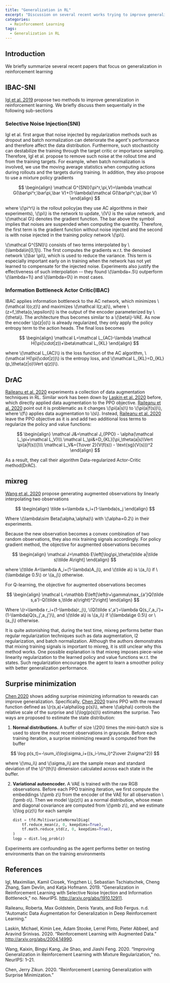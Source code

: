 ```yaml
---
title: "Generalization in RL"
excerpt: "Discussion on several recent works trying to improve generalization in deep reinforcement learning."
categories:
  - Reinforcement Learning
tags:
  - Generalization in RL
---
```


## Introduction

We briefly summarize several recent papers that focus on generalization in reinforcement learning

## IBAC-SNI

[Igl et al. 2019](#ref1) propose two methods to improve generalization in reinforcement learning. We briefly discuss them sequentially in the following sub-sections

### Selective Noise Injection(SNI)

Igl et al. first argue that noise injected by regularization methods such as dropout and batch normalization can deteriorate the agent's performance and therefore affect the data distribution. Furthermore, such stochasticity can destabilize the training through the target critic or importance sampling. Therefore, Igl et al. propose to remove such noise at the rollout time and from the training targets. For example, when batch normalization is involved, we use the moving average statistics when computing actions during rollouts and the targets during training. In addition, they also propose to use a mixture policy gradients

$$
\begin{align}
\mathcal G^{SNI}(\pi^r,\pi,V)=\lambda \mathcal G(\bar\pi^r,\bar\pi,\bar V)+(1-\lambda)\mathcal G(\bar\pi^r,\pi,\bar V)
\end{align}
$$

where \\(\pi^r\\) is the rollout policy(as they use AC algorithms in their experiments), \\(\pi\\) is the network to update, \\(V\\) is the value network, and \\(\mathcal G\\) denotes the gradient function. The bar above the symbol implies that noises are suspended when computing the quantity. Therefore, the first term is the gradient function without noise injected and the second is with noise injected in the training policy network \\(\pi\\).

\\(\mathcal G^{SNI}\\) consists of two terms interpolated by \\(\lambda\in[0,1]\\). The first computes the gradients w.r.t. the denoised network \\(\bar \pi\\), which is used to reduce the variance. This term is especially important early on in training when the network has not yet learned to compensate for the injected noise. Experiments also justify the effectiveness of such interpolation -- they found \\(\lambda=.5\\) outperform \\(\lambda=1\\) and \\(\lambda=0\\) in most cases.

### Information Bottleneck Actor Critic(IBAC)

IBAC applies information bottleneck to the AC network, which minimizes \\(\mathcal I(o;z)\\) and maximizes \\(\mathcal I(z;a)\\), where \\(z=f_\theta(o,\epsilon)\\) is the output of the encoder parameterized by \\(\theta\\). The architecture thus becomes similar to a \\(\beta\\)-VAE. As now the encoder \\(p(z|o)\\) is already regularized, they only apply the policy entropy term to the action heads. The final loss becomes

$$
\begin{align}
\mathcal L=\mathcal L_{AC}-\lambda \mathcal H(\pi(\cdot|z))+\beta\mathcal L_{KL}
\end{align}
$$


where \\(\mathcal L_{AC}\\) is the loss function of the AC algorithm, \\(\mathcal H(\pi(\cdot|z))\\) is the entropy loss, and \\(\mathcal L_{KL}=D_{KL}(p_\theta(z|o)\Vert q(z))\\). 

## DrAC

[Raileanu et al. 2020](#ref2) experiments a collection of data augmentation techniques in RL. Similar work has been down by [Laskin et al. 2020](#ref3) before, which directly applied data augmentation to the PPO objective. [Raileanu et al. 2020](#ref2) point out it is problematic as it changes \\(\pi(a|s)\\) to \\(\pi(a|f(s))\\), where \\(f\\) applies data augmentation to \\(s\\). Instead, [Raileanu et al. 2020](#ref2) leave the PPO objective as it is and add two additional loss terms to regularize the policy and value functions:

$$
\begin{align}
\mathcal J&=\mathcal J_{PPO} - \alpha(\mathcal L_\pi+\mathcal L_V)\\\
\mathcal L_\pi&=D_{KL}[\pi_\theta(a|s)\Vert \pi(a|f(s))]\\\
\mathcal L_V&={1\over 2}(V(f(s)) - \text{sg}(V(s)))^2
\end{align}
$$

As a result, they call their algorithm Data-regularized Actor-Critic method(DrAC).

## mixreg

[Wang et al. 2020](#ref4) propose generating augmented observations by linearly interpolating two observations

$$
\begin{align}
\tilde s=\lambda s_i+(1-\lambda)s_j
\end{align}
$$

Where \\(\lambda\sim Beta(\alpha,\alpha)\\) with \\(\alpha=0.2\\) in their experiments. 

Because the new observation becomes a convex combination of two random observations, they also mix training signals accordingly. For policy gradient method, the objective for augmented observations becomes

$$
\begin{align}
\mathcal J=\mathbb E\left[\log\pi_\theta(\tilde a|\tilde s)\tilde A\right]
\end{align}
$$

where \\(\tilde A=\lambda A_i+(1-\lambda)A_j\\), and \\(\tilde a\\) is \\(a_i\\) if \\(\lambda\ge 0.5\\) or \\(a_j\\) otherwise.

For Q-learning, the objective for augmented observations becomes

$$
\begin{align}
\mathcal L=\mathbb E\left[\left(r+\gamma\max_{a'}Q(\tilde s,a')-Q(\tilde s,\tilde a)\right)^2\right]
\end{align}
$$

Where \\(r=\lambda r_i+(1-\lambda)r_j\\), \\(Q(\tilde s',a')=\lambda Q(s_i',a_i')+(1-\lambda)Q(s_j',a_j')\\),  and \\(\tilde a\\) is \\(a_i\\) if \\(\lambda\ge 0.5\\) or \\(a_j\\) otherwise.

It is quite astonishing that, during the test time, mixreg performs better than regular regularization techniques such as data augmentation, l2 regularization, and batch normalization. Although the authors demonstrates that mixing training signals is important to mixreg, it is still unclear why this method works. One possible explanation is that mixreg imposes piece-wise linearity regularization to the learned policy and value functions w.r.t. the states. Such regularization encourages the agent to learn a smoother policy with better generalization performance.

## Surprise minimization

[Chen 2020](#ref5) shows adding surprise minimizing information to rewards can improve generalization. Specifically, [Chen 2020](#ref5) trains PPO with the reward function defined as \\(r(s,a)+\alpha\log p(s)\\), where \\(\alpha\\) controls the relative scale of the surprise and \\(\log(p(s))\\) estimates the surprise. Two ways are proposed to estimate the state distribution:

1. **Normal distributions.** A buffer of size \\(20\\) times the mini-batch size is used to store the most recent observations in grayscale. Before each training iteration, a surprise minimizing reward is computed from the buffer
   
$$
   \log p(s_t)=-\sum_i(\log\sigma_i+{(s_i-\mu_i)^2\over 2\sigma^2})
   $$

   where \\(\mu_i\\) and \\(\sigma_i\\) are the sample mean and standard deviation of the \\(i^{th}\\) dimension calculated across each state in the buffer.

2. **Variational autoencoder.** A VAE is trained with the raw RGB observations. Before each PPO training iteration, we first compute the embeddings \\(\pmb z\\) from the encoder of the VAE for all observation \\(\pmb o\\). Then we model \\(p(z)\\) as a normal distribution, whose mean and diagonal covariance are computed from \\(\pmb z\\), and we estimate \\(\log p(z)\\) for each sample

   ```python
   dist = tfd.MultivariateNormalDiag(
       tf.reduce_mean(z, 0, keepdims=True),
       tf.math.reduce_std(z, 0, keepdims=True),
   )
   logp = dist.log_prob(z)
   ```

Experiments are confounding as the agent performs better on testing environments than on the training environments

## References

<a name="ref1"></a>Igl, Maximilian, Kamil Ciosek, Yingzhen Li, Sebastian Tschiatschek, Cheng Zhang, Sam Devlin, and Katja Hofmann. 2019. “Generalization in Reinforcement Learning with Selective Noise Injection and Information Bottleneck,” no. NeurIPS. http://arxiv.org/abs/1910.12911.

<a name="ref2"></a>Raileanu, Roberta, Max Goldstein, Denis Yarats, and Rob Fergus. n.d. “Automatic Data Augmentation for Generalization in Deep Reinforcement Learning.”

<a name="ref3"></a>Laskin, Michael, Kimin Lee, Adam Stooke, Lerrel Pinto, Pieter Abbeel, and Aravind Srinivas. 2020. “Reinforcement Learning with Augmented Data.” http://arxiv.org/abs/2004.14990.

<a name="ref4"></a>Wang, Kaixin, Bingyi Kang, Jie Shao, and Jiashi Feng. 2020. “Improving Generalization in Reinforcement Learning with Mixture Regularization,” no. NeurIPS: 1–21.

<a name="ref5"></a>Chen, Jerry Zikun. 2020. “Reinforcement Learning Generalization with Surprise Minimization.”